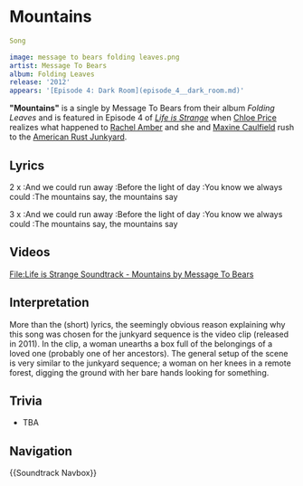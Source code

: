 #  Mountains 

```yaml
Song

image: message to bears folding leaves.png
artist: Message To Bears
album: Folding Leaves
release: '2012'
appears: '[Episode 4: Dark Room](episode_4__dark_room.md)'
```

**"Mountains"** is a single by Message To Bears from their album *Folding Leaves* and is featured in Episode 4 of *[Life is Strange](life_is_strange.md)* when [Chloe Price](chloe.md) realizes what happened to [Rachel Amber](rachel_amber.md) and she and [Maxine Caulfield](max.md) rush to the [American Rust Junkyard](junkyard.md).

##  Lyrics 
2 x
:And we could run away
:Before the light of day
:You know we always could
:The mountains say, the mountains say

3 x
:And we could run away
:Before the light of day
:You know we always could
:The mountains say, the mountains say

##  Videos 
[File:Life is Strange Soundtrack - Mountains by Message To Bears](thumb.md)

##  Interpretation 
More than the (short) lyrics, the seemingly obvious reason explaining why this song was chosen for the junkyard sequence is the video clip (released in 2011). In the clip, a woman unearths a box full of the belongings of a loved one (probably one of her ancestors). The general setup of the scene is very similar to the junkyard sequence; a woman on her knees in a remote forest, digging the ground with her bare hands looking for something.

##  Trivia 
* TBA

##  Navigation 
{{Soundtrack Navbox}}

